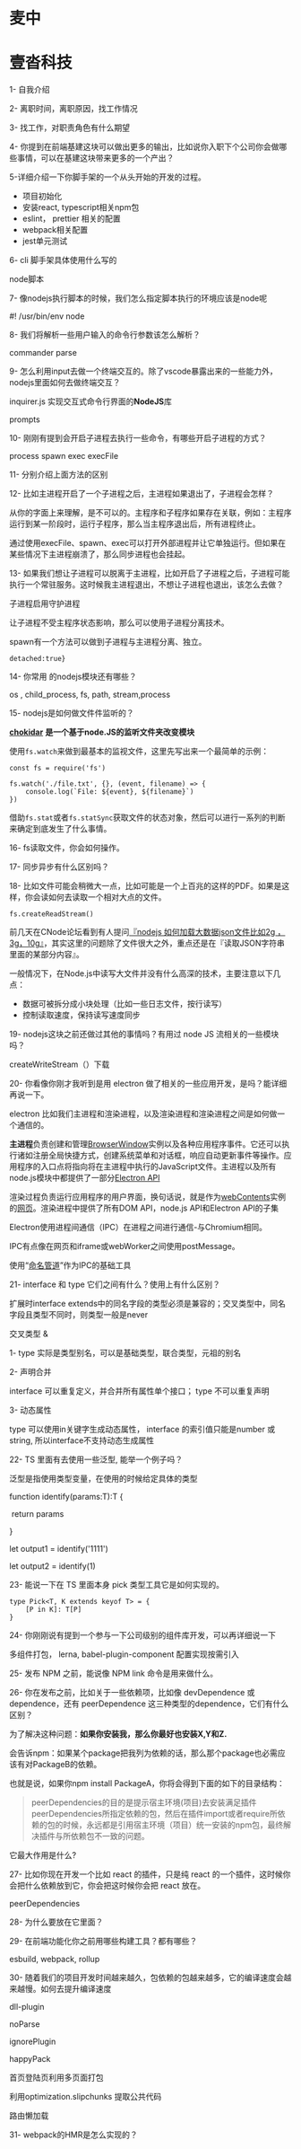 # 麦中



# 壹沓科技

1- 自我介绍

2- 离职时间，离职原因，找工作情况

3- 找工作，对职责角色有什么期望

4- 你提到在前端基建这块可以做出更多的输出，比如说你入职下个公司你会做哪些事情，可以在基建这块带来更多的一个产出？

5-详细介绍一下你脚手架的一个从头开始的开发的过程。

- 项目初始化
- 安装react, typescript相关npm包
- eslint， prettier 相关的配置
- webpack相关配置 
- jest单元测试

6- cli 脚手架具体使用什么写的

node脚本

7- 像nodejs执行脚本的时候，我们怎么指定脚本执行的环境应该是node呢

#! /usr/bin/env node

8- 我们将解析一些用户输入的命令行参数该怎么解析？

commander  parse

9- 怎么利用input去做一个终端交互的。除了vscode暴露出来的一些能力外，nodejs里面如何去做终端交互？

inquirer.js  实现交互式命令行界面的**NodeJS**库

prompts

10- 刚刚有提到会开启子进程去执行一些命令，有哪些开启子进程的方式？

process spawn exec execFile

11- 分别介绍上面方法的区别

12- 比如主进程开启了一个子进程之后，主进程如果退出了，子进程会怎样？

从你的字面上来理解，是不可以的。主程序和子程序如果存在关联，例如：主程序运行到某一阶段时，运行子程序，那么当主程序退出后，所有进程终止。

通过使用execFile、spawn、exec可以打开外部进程并让它单独运行。但如果在某些情况下主进程崩溃了，那么同步进程也会挂起。

13- 如果我们想让子进程可以脱离于主进程，比如开启了子进程之后，子进程可能执行一个常驻服务。这时候我主进程退出，不想让子进程也退出，该怎么去做？

子进程启用守护进程

让子进程不受主程序状态影响，那么可以使用子进程分离技术。

spawn有一个方法可以做到子进程与主进程分离、独立。

```text
detached:true}
```

14- 你常用 的nodejs模块还有哪些？

os , child_process, fs, path, stream,process

15- nodejs是如何做文件件监听的？

**[chokidar](https://github.com/paulmillr/chokidar)** **是一个基于****node.JS****的监听文件夹改变模块**

使用`fs.watch`来做到最基本的监视文件，这里先写出来一个最简单的示例：

```
const fs = require('fs')

fs.watch('./file.txt', {}, (event, filename) => {
    console.log(`File: ${event}, ${filename}`)
})
```

借助`fs.stat`或者`fs.statSync`获取文件的状态对象，然后可以进行一系列的判断来确定到底发生了什么事情。

16- fs读取文件，你会如何操作。

17- 同步异步有什么区别吗？

18- 比如文件可能会稍微大一点，比如可能是一个上百兆的这样的PDF。如果是这样，你会读如何去读取一个相对大点的文件。

```fs.createReadStream()```

前几天在CNode论坛看到有人提问[『nodejs 如何加载大数据json文件比如2g ，3g，10g』](https://cnodejs.org/topic/55a4b5213ecc81b621bba8d0)，其实这里的问题除了文件很大之外，重点还是在『读取JSON字符串里面的某部分内容』。

一般情况下，在Node.js中读写大文件并没有什么高深的技术，主要注意以下几点：

- 数据可被拆分成小块处理（比如一些日志文件，按行读写）
- 控制读取速度，保持读写速度同步

19- nodejs这块之前还做过其他的事情吗？有用过 node JS 流相关的一些模块吗？

createWriteStream（）下载

20- 你看像你刚才我听到是用 electron 做了相关的一些应用开发，是吗？能详细再说一下。

electron 比如我们主进程和渲染进程，以及渲染进程和渲染进程之间是如何做一个通信的。

**主进程**负责创建和管理[BrowserWindow](https://github.com/electron/electron/blob/master/docs/api/browser-window.md)实例以及各种应用程序事件。它还可以执行诸如注册全局快捷方式，创建系统菜单和对话框，响应自动更新事件等操作。应用程序的入口点将指向将在主进程中执行的JavaScript文件。主进程以及所有node.js模块中都提供了一部分[Electron API](https://github.com/electron/electron/tree/master/docs/api)

渲染过程负责运行应用程序的用户界面，换句话说，就是作为[webContents](https://github.com/electron/electron/blob/master/docs/api/web-contents.md)实例的[网页](https://github.com/electron/electron/blob/master/docs/api/web-contents.md)。渲染进程中提供了所有DOM API，node.js API和Electron API的子集



Electron使用进程间通信（IPC）在进程之间进行通信-与Chromium相同。

IPC有点像在网页和iframe或webWorker之间使用postMessage。

使用“[命名管道](https://en.wikipedia.org/wiki/Named_pipe)”作为IPC的基础工具



21- interface 和 type 它们之间有什么？使用上有什么区别？

扩展时interface extends中的同名字段的类型必须是兼容的；交叉类型中，同名字段且类型不同时，则类型一般是never

交叉类型  & 

 1- type 实际是类型别名，可以是基础类型，联合类型，元祖的别名

2- 声明合并

 interface 可以重复定义，并合并所有属性单个接口； type 不可以重复声明

3- 动态属性

type 可以使用in关键字生成动态属性， interface 的索引值只能是number 或string,  所以interface不支持动态生成属性



22-  TS 里面有去使用一些泛型, 能举一个例子吗？

泛型是指使用类型变量，在使用的时候给定具体的类型

function identify<T>(params:T):T {

​    return params

}



let output1 = identify<string>('1111')

let output2 = identify<number>(1)

23- 能说一下在 TS 里面本身 pick 类型工具它是如何实现的。

```
type Pick<T, K extends keyof T> = {
	[P in K]: T[P]
}
```

24- 你刚刚说有提到一个参与一下公司级别的组件库开发，可以再详细说一下

多组件打包， lerna, babel-plugin-component 配置实现按需引入

25- 发布 NPM 之前，能说像 NPM link 命令是用来做什么。

26- 你在发布之前，比如关于一些依赖项，比如像 devDependence 或dependence，还有 peerDependence 这三种类型的dependence，它们有什么区别？

为了解决这种问题：**如果你安装我，那么你最好也安装X,Y和Z.**

会告诉npm：如果某个package把我列为依赖的话，那么那个package也必需应该有对PackageB的依赖。

也就是说，如果你npm install PackageA，你将会得到下面的如下的目录结构：

> peerDependencies的目的是提示宿主环境(项目)去安装满足插件peerDependencies所指定依赖的包，然后在插件import或者require所依赖的包的时候，永远都是引用宿主环境（项目）统一安装的npm包，最终解决插件与所依赖包不一致的问题。

它最大作用是什么?

27- 比如你现在开发一个比如 react 的插件，只是纯 react 的一个插件，这时候你会把什么依赖放到它，你会把这时候你会把 react 放在。

peerDependencies

28- 为什么要放在它里面？

29- 在前端功能化你之前用哪些构建工具？都有哪些？

esbuild, webpack, rollup

30- 随着我们的项目开发时间越来越久，包依赖的包越来越多，它的编译速度会越来越慢。如何去提升编译速度

dll-plugin 

noParse

ignorePlugin

happyPack

首页登陆页利用多页面打包

利用optimization.slipchunks 提取公共代码

路由懒加载

31- webpack的HMR是怎么实现的？



